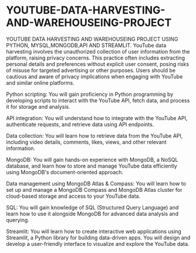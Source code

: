 # YOUTUBE-DATA-HARVESTING-AND-WAREHOUSEING-PROJECT
YOUTUBE DATA HARVESTING AND WAREHOUSEING PROJECT USING PYTHON, MYSQL,MONGODB,API AND STREAMLIT.
YouTube data harvesting involves the unauthorized collection of user information from the platform, raising privacy concerns. This practice often includes extracting personal details and preferences without explicit user consent, posing risks of misuse for targeted advertising or other purposes. Users should be cautious and aware of privacy implications when engaging with YouTube and similar online platforms.

Python scripting: You will gain proficiency in Python programming by developing scripts to interact with the YouTube API, fetch data, and process it for storage and analysis.

API integration: You will understand how to integrate with the YouTube API, authenticate requests, and retrieve data using API endpoints.

Data collection: You will learn how to retrieve data from the YouTube API, including video details, comments, likes, views, and other relevant information.

MongoDB: You will gain hands-on experience with MongoDB, a NoSQL database, and learn how to store and manage YouTube data efficiently using MongoDB's document-oriented approach.

Data management using MongoDB Atlas & Compass: You will learn how to set up and manage a MongoDB Compass and MongoDB Atlas cluster for cloud-based storage and access to your YouTube data.

SQL: You will gain knowledge of SQL (Structured Query Language) and learn how to use it alongside MongoDB for advanced data analysis and querying.

Streamlit: You will learn how to create interactive web applications using Streamlit, a Python library for building data-driven apps. You will design and develop a user-friendly interface to visualize and explore the YouTube data.

